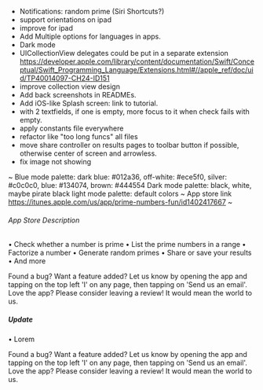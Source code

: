 - Notifications: random prime (Siri Shortcuts?)
- support orientations on ipad
- improve for ipad
- Add Multiple options for languages in apps.
- Dark mode
- UICollectionView delegates could be put in a separate extension
https://developer.apple.com/library/content/documentation/Swift/Conceptual/Swift_Programming_Language/Extensions.html#//apple_ref/doc/uid/TP40014097-CH24-ID151
- improve collection view design
- Add back screenshots in READMEs.
- Add iOS-like Splash screen: link to tutorial.
- with 2 textfields, if one is empty, more focus to it when check fails with empty.
- apply constants file everywhere
- refactor like "too long funcs" all files
- move share controller on results pages to toolbar button if possible, otherwise center of screen and arrowless.
- fix image not showing

~
Blue mode palette: dark blue: #012a36, off-white: #ece5f0, silver: #c0c0c0, blue: #134074, brown: #444554
Dark mode palette: black, white, maybe pirate black
light mode palette: default colors
~
App store link https://itunes.apple.com/us/app/prime-numbers-fun/id1402417667
~
###### App Store Description
• Check whether a number is prime
• List the prime numbers in a range
• Factorize a number
• Generate random primes
• Share or save your results
• And more

Found a bug? Want a feature added? Let us know by opening the app and tapping on the top left 'I' on any page, then tapping on 'Send us an email'.
Love the app? Please consider leaving a review! It would mean the world to us.


##### Update

• Lorem

Found a bug? Want a feature added? Let us know by opening the app and tapping on the top left 'I' on any page, then tapping on 'Send us an email'.
Love the app? Please consider leaving a review! It would mean the world to us.